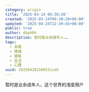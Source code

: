 ```yaml
---
category: origin
title: '2025-03-14 09:30:20'
created: '2025-03-14T09:30:20+08:00'
updated: '2025-04-24T22:39:45+08:00'
public: true
author: dkphhh
description: 暂时是业余成年人……
tags:
  - 自我
  - 情绪
  - 随笔
  - 生活
  - 心理
uuid: 20250420210653zzah
---
```


暂时是业余成年人，这个世界的浅度用户
